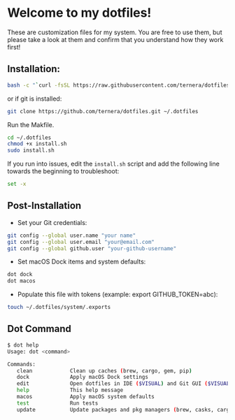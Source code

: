 # Welcome to my dotfiles!

These are customization files for my system. You are free to use them, but please take a look at them and confirm that you understand how they work first!

## Installation:
```bash
bash -c "`curl -fsSL https://raw.githubusercontent.com/ternera/dotfiles/master/`"
```

or if git is installed:

```bash
git clone https://github.com/ternera/dotfiles.git ~/.dotfiles
```

Run the Makfile.

```bash
cd ~/.dotfiles
chmod +x install.sh
sudo install.sh
```

If you run into issues, edit the `install.sh` script and add the following line towards the beginning to troubleshoot:

```bash
set -x
```

## Post-Installation
- Set your Git credentials:
```bash
git config --global user.name "your name"
git config --global user.email "your@email.com"
git config --global github.user "your-github-username"
```

- Set macOS Dock items and system defaults:
```sh
dot dock
dot macos
```

- Populate this file with tokens (example: export GITHUB_TOKEN=abc):
```bash
touch ~/.dotfiles/system/.exports
```

## Dot Command
```bash
$ dot help
Usage: dot <command>

Commands:
   clean            Clean up caches (brew, cargo, gem, pip)
   dock             Apply macOS Dock settings
   edit             Open dotfiles in IDE ($VISUAL) and Git GUI ($VISUAL_GIT)
   help             This help message
   macos            Apply macOS system defaults
   test             Run tests
   update           Update packages and pkg managers (brew, casks, cargo, pip3, npm, gems, macOS)
```
